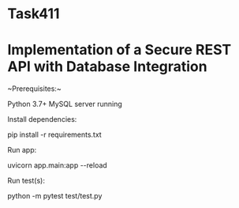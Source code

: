 # Task411
# Implementation of a Secure REST API with Database Integration





~Prerequisites:~

  Python 3.7+
  MySQL server running





Install dependencies:

  pip install -r requirements.txt





Run app:

uvicorn app.main:app --reload





Run test(s):

  python -m pytest test/test.py

